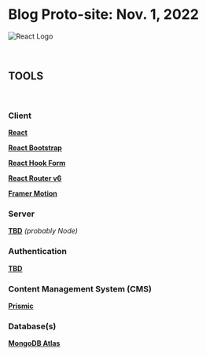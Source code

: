 # Blog Proto-site: Nov. 1, 2022

![React Logo](https://external-content.duckduckgo.com/iu/?u=https%3A%2F%2Fjasonzhao1998.github.io%2Fimages%2Freact_logo.png&f=1&nofb=1&ipt=8c2755bca159b11a091a972aa0b16194f59cc0b087a95e528783453984bf45ea&ipo=images)

<br>

## TOOLS

<br>

### Client

**[React](https://react.io)**

**[React Bootstrap](https://react-bootstrap.github.io/)**

**[React Hook Form](https://react-hook-form.com/)**

**[React Router v6](https://remix.run/blog/react-router-v6)**

**[Framer Motion](https://www.framer.com/motion/)**

### Server

**[TBD]()** _(probably Node)_

<!-- ### APIs

**[Sportradar](https://developer.sportradar.com/docs/read/basketball/NBA_v7#nba-api-overview)** -->

### Authentication

**[TBD]()**

### Content Management System (CMS)

<!-- **[Prismic](https://prismic.io)** -->

**[Prismic](https://github.com/prismicio/reactjs-blog)**

### Database(s)

**[MongoDB Atlas](https://www.mongodb.com/atlas)**

<!-- ### Payment Management System (PMS) -->

<!-- **[TBD]()** _(Shopify vs Stripe)_ -->

<br>
